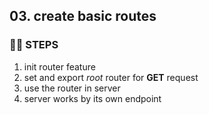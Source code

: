 ## 03. create basic routes
### 🦶🏻 STEPS
1. init router feature
2. set and export *root* router for **GET** request
3. use the router in server
4. server works by its own endpoint
